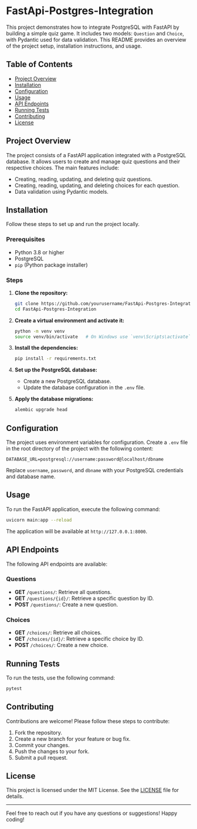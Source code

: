 # FastApi-Postgres-Integration

This project demonstrates how to integrate PostgreSQL with FastAPI by building a simple quiz game. It includes two models: `Question` and `Choice`, with Pydantic used for data validation. This README provides an overview of the project setup, installation instructions, and usage.

## Table of Contents

- [Project Overview](#project-overview)
- [Installation](#installation)
- [Configuration](#configuration)
- [Usage](#usage)
- [API Endpoints](#api-endpoints)
- [Running Tests](#running-tests)
- [Contributing](#contributing)
- [License](#license)

## Project Overview

The project consists of a FastAPI application integrated with a PostgreSQL database. It allows users to create and manage quiz questions and their respective choices. The main features include:

- Creating, reading, updating, and deleting quiz questions.
- Creating, reading, updating, and deleting choices for each question.
- Data validation using Pydantic models.

## Installation

Follow these steps to set up and run the project locally.

### Prerequisites

- Python 3.8 or higher
- PostgreSQL
- `pip` (Python package installer)

### Steps

1. **Clone the repository:**

   ```sh
   git clone https://github.com/yourusername/FastApi-Postgres-Integration.git
   cd FastApi-Postgres-Integration
   ```

2. **Create a virtual environment and activate it:**

   ```sh
   python -m venv venv
   source venv/bin/activate   # On Windows use `venv\Scripts\activate`
   ```

3. **Install the dependencies:**

   ```sh
   pip install -r requirements.txt
   ```

4. **Set up the PostgreSQL database:**

   - Create a new PostgreSQL database.
   - Update the database configuration in the `.env` file.

5. **Apply the database migrations:**

   ```sh
   alembic upgrade head
   ```

## Configuration

The project uses environment variables for configuration. Create a `.env` file in the root directory of the project with the following content:

```env
DATABASE_URL=postgresql://username:password@localhost/dbname
```

Replace `username`, `password`, and `dbname` with your PostgreSQL credentials and database name.

## Usage

To run the FastAPI application, execute the following command:

```sh
uvicorn main:app --reload
```

The application will be available at `http://127.0.0.1:8000`.

## API Endpoints

The following API endpoints are available:

### Questions

- **GET** `/questions/`: Retrieve all questions.
- **GET** `/questions/{id}/`: Retrieve a specific question by ID.
- **POST** `/questions/`: Create a new question.


### Choices

- **GET** `/choices/`: Retrieve all choices.
- **GET** `/choices/{id}/`: Retrieve a specific choice by ID.
- **POST** `/choices/`: Create a new choice.


## Running Tests

To run the tests, use the following command:

```sh
pytest
```

## Contributing

Contributions are welcome! Please follow these steps to contribute:

1. Fork the repository.
2. Create a new branch for your feature or bug fix.
3. Commit your changes.
4. Push the changes to your fork.
5. Submit a pull request.

## License

This project is licensed under the MIT License. See the [LICENSE](LICENSE) file for details.

---

Feel free to reach out if you have any questions or suggestions! Happy coding!
